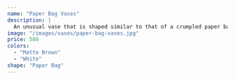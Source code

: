 ```yaml
---
name: "Paper Bag Vases"
description: |
  An unusual vase that is shaped similar to that of a crumpled paper bag. It is a unique piece that would work well as a centerpiece.
image: "/images/vases/paper-bag-vases.jpg"
price: 580
colors:
  - "Matte Brown"
  - "White"
shape: "Paper Bag"
---
```

